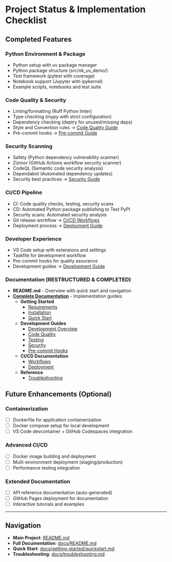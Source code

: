 # Project Status & Implementation Checklist

## Completed Features

### Python Environment & Package
- Python setup with uv package manager
- Python package structure (src/nk_uv_demo/)
- Test framework (pytest with coverage)
- Notebook support (Jupyter with ipykernel)
- Example scripts, notebooks and test suite

### Code Quality & Security
- Linting/formatting (Ruff Python linter)
- Type checking (mypy with strict configuration)
- Dependency checking (deptry for unused/missing deps)
- Style and Convention rules → [Code Quality Guide](docs/development/code-quality.md)
- Pre-commit hooks → [Pre-commit Guide](docs/development/pre-commit.md)

### Security Scanning
- Safety (Python dependency vulnerability scanner)
- Zizmor (GitHub Actions workflow security scanner)
- CodeQL (Semantic code security analysis)
- Dependabot (Automated dependency updates)
- Security best practices → [Security Guide](docs/development/security.md)

### CI/CD Pipeline
- CI: Code quality checks, testing, security scans
- CD: Automated Python package publishing to Test PyPI
- Security scans: Automated security analysis
- Git release workflow → [CI/CD Workflows](docs/ci-cd/workflows.md)
- Deployment process → [Deployment Guide](docs/ci-cd/deployment.md)

### Developer Experience
- VS Code setup with extensions and settings
- Taskfile for development workflow
- Pre-commit hooks for quality assurance
- Development guides → [Development Guide](docs/development.md)

### Documentation (RESTRUCTURED & COMPLETED)
- **README.md** - Overview with quick start and navigation
- **[Complete Documentation](docs/README.md)** - Implementation guides:
  - **Getting Started**
    - [Requirements](docs/getting-started/requirements.md)
    - [Installation](docs/getting-started/installation.md)
    - [Quick Start](docs/getting-started/quickstart.md)
  - **Development Guides**
    - [Development Overview](docs/development/README.md)
    - [Code Quality](docs/development/code-quality.md)
    - [Testing](docs/development/testing.md)
    - [Security](docs/development/security.md)
    - [Pre-commit Hooks](docs/development/pre-commit.md)
  - **CI/CD Documentation**
    - [Workflows](docs/ci-cd/workflows.md)
    - [Deployment](docs/ci-cd/deployment.md)
  - **Reference**
    - [Troubleshooting](docs/troubleshooting.md)

## Future Enhancements (Optional)

### Containerization
- [ ] Dockerfile for application containerization
- [ ] Docker compose setup for local development
- [ ] VS Code devcontainer + GitHub Codespaces integration

### Advanced CI/CD
- [ ] Docker image building and deployment
- [ ] Multi-environment deployment (staging/production)
- [ ] Performance testing integration

### Extended Documentation
- [ ] API reference documentation (auto-generated)
- [ ] GitHub Pages deployment for documentation
- [ ] Interactive tutorials and examples

---

## Navigation

- **Main Project**: [README.md](README.md)
- **Full Documentation**: [docs/README.md](docs/README.md)
- **Quick Start**: [docs/getting-started/quickstart.md](docs/getting-started/quickstart.md)
- **Troubleshooting**: [docs/troubleshooting.md](docs/troubleshooting.md)
